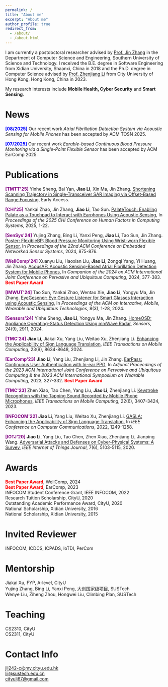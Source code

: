 ```yaml
---
permalink: /
title: "About me"
excerpt: "About me"
author_profile: true
redirect_from: 
  - /about/
  - /about.html
---
```


I am currently a postdoctoral researcher advised by [Prof. Jin Zhang](https://faculty.sustech.edu.cn/?tagid=zhangj4&iscss=1&snapid=1&orderby=date&go=1&lang=en) in the Department of Computer Science and Engineering, Southern University of Science and Technology. I received the B.E. degree in Software Engineering from Xidian University, Shaanxi, China in 2018 and the Ph.D. degree in Computer Science advised by [Prof. Zhenjiang Li](https://www.cs.cityu.edu.hk/~zhenjili/) from City University of Hong Kong, Hong Kong, China in 2023.

My research interests include **Mobile Health, Cyber Security** and **Smart Sensing**.

News
======
**<font color=blue>[08/2025]</font>** Our recent work *Atrial Fibrillation Detection System via Acoustic Sensing for Mobile Phones* has been accepted by ACM TOSN 2025.

**<font color=blue>[07/2025]</font>** Our recent work *Earable-based Continuous Blood Pressure Monitoring via a Single-Point Flexible Sensor* has been accepted by ACM EarComp 2025.

Publications
======
**<font color=purple>[TMTT'25]</font>** Yinhe Sheng, Bai Yan, **Jiao Li**, Xin Ma, Jin Zhang. 
[Shortening Scanning Trajectory in Single-Transceiver SAR Imaging via Offset-Based Range Focusing](https://ieeexplore.ieee.org/abstract/document/11023618), Early Access.

**<font color=purple>[CHI'25]</font>** Yankai Zhao, Jin Zhang, **Jiao Li**, Tao Sun. 
[PalateTouch: Enabling Palate as a Touchpad to Interact with Earphones Using Acoustic Sensing](https://dl.acm.org/doi/abs/10.1145/3706598.3713211), In *Proceedings of the 2025 CHI Conference on Human Factors in Computing Systems*, 2025, 1-22.

**<font color=purple>[SenSys'24]</font>** Yujing Zhang, Bing Li, Yanxi Peng, **Jiao Li**, Tao Sun, Jin Zhang. 
[Poster: FlexibleBP: Blood Pressure Monitoring Using Wrist-worn Flexible Sensor](https://dl.acm.org/doi/abs/10.1145/3666025.3699415), In *Proceedings of the 22nd ACM Conference on Embedded Networked Sensor Systems*, 2024, 875-876.

**<font color=purple>[WellComp'24]</font>** Xuanyu Liu, Haoxian Liu, **Jiao Li**, Zongqi Yang, Yi Huang, Jin Zhang.
[AcousAF: Acoustic Sensing-Based Atrial Fibrillation Detection System for Mobile Phones](https://dl.acm.org/doi/abs/10.1145/3675094.3678488), In *Companion of the 2024 on ACM International Joint Conference on Pervasive and Ubiquitous Computing*, 2024, 377-383. **<font color=red>Best Paper Award</font>**

**<font color=purple>[IMWUT'24]</font>** Tao Sun, Yankai Zhao, Wentao Xie, **Jiao Li**, Yongyu Ma, Jin Zhang. 
[EyeGesener: Eye Gesture Listener for Smart Glasses Interaction using Acoustic Sensing](https://dl.acm.org/doi/abs/10.1145/3678541), In *Proceedings of the ACM on Interactive, Mobile, Wearable and Ubiquitous Technologies*, 8(3), 1-28, 2024.

**<font color=purple>[Sensors'24]</font>** Yinhe Sheng, **Jiao Li**, Yongyu Ma, Jin Zhang. [HomeOSD: Appliance Operating-Status Detection Using mmWave Radar](https://www.mdpi.com/1424-8220/24/9/2911), *Sensors*, 24(9), 2911, 2024.

**<font color=purple>[TMC'24]</font>** **Jiao Li**, Jiakai Xu, Yang Liu, Weitao Xu, Zhenjiang Li. [Enhancing the Applicability of Sign Language Translation](https://ieeexplore.ieee.org/abstract/document/10381803), *IEEE Transactions on Mobile Computing*, 23(9), 8634-8648, 2024.

**<font color=purple>[EarComp'23]</font>** **Jiao Li**, Yang Liu, Zhenjiang Li, Jin Zhang. [EarPass: Continuous User Authentication with In-ear PPG](https://dl.acm.org/doi/abs/10.1145/3594739.3610670), In *Adjunct Proceedings of the 2023 ACM International Joint Conference on Pervasive and Ubiquitous Computing & the 2023 ACM International Symposium on Wearable Computing*, 2023, 327-332. **<font color=red>Best Paper Award</font>**

**<font color=purple>[TMC'23]</font>** Zhen Xiao, Tao Chen, Yang Liu, **Jiao Li**, Zhenjiang Li. [Keystroke Recognition with the Tapping Sound Recorded by Mobile Phone Microphones](https://ieeexplore.ieee.org/abstract/document/9658138), *IEEE Transactions on Mobile Computing*, 22(6), 3407-3424, 2023.

**<font color=purple>[INFOCOM'22]</font>** **Jiao Li**, Yang Liu, Weitao Xu, Zhenjiang Li. [GASLA: Enhancing the Applicability of Sign Language Translation](https://ieeexplore.ieee.org/abstract/document/9796819), In *IEEE Conference on Computer Communications*, 2022, 1249-1258.

**<font color=purple>[IOTJ'20]</font>** **Jiao Li**, Yang Liu, Tao Chen, Zhen Xiao, Zhenjiang Li, Jianping Wang. [Adversarial Attacks and Defenses on Cyber-Physical Systems: A Survey](https://ieeexplore.ieee.org/abstract/document/9006862), *IEEE Internet of Things Journal*, 7(6), 5103-5115, 2020.

Awards
======
**<font color=Red>Best Paper Award</font>**, WellComp, 2024    
**<font color=Red>Best Paper Award</font>**, EarComp, 2023  
INFOCOM Student Conference Grant, IEEE INFOCOM, 2022  
Research Tuition Scholarship, CityU, 2020  
Outstanding Academic Performance Award, CityU, 2020  
National Scholarship, Xidian University, 2016  
National Scholarship, Xidian University, 2015    

Invited Reviewer
======
INFOCOM, ICDCS, ICPADS, IoTDI, PerCom

Mentorship
======
Jiakai Xu, FYP, A-level, CityU    
Yujing Zhang, Bing Li, Yanxi Peng, 大创国家级项目, SUSTech    
Wenye Liu, Ziheng Zhou, Hongwei Liu, Climbing Plan, SUSTech


Teaching
======
CS2310, CityU    
CS2311, CityU  

Contact Info
====== 
jli242-c@my.cityu.edu.hk  
lij@sustech.edu.cn  
cityulj67@gmail.com   


